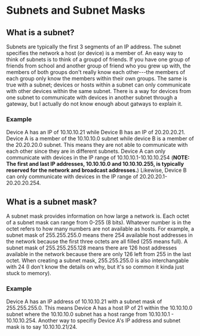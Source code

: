 # Subnets and Subnet Masks

## What is a subnet?

Subnets are typically the first 3 segments of an IP address. The subnet specifies the network a host (or device) is a member of. 
An easy way to think of subnets is to think of a groupd of friends. If you have one group of friends from school and another 
group of friend who you grew up with, the members of both groups don't really know each other---the members of each group only 
know the members within their own groups. The same is true with a subnet; devices or hosts within a subnet can only communicate 
with other devices within the same subnet. There is a way for devices from one subnet to communicate with devices in another 
subnet through a gateway, but I actually do not know enough about gatways to explain it. 

### Example

Device A has an IP of 10.10.10.21 while Device B has an IP of 20.20.20.21. Device A is a member of the 10.10.10.0 subnet while 
device B is a member of the 20.20.20.0 subnet. This means they are not able to communicate with each other since they are in 
different subnets. Device A can only communicate with devices in the IP range of 10.10.10.1-10.10.10.254 (**NOTE: The first and
last IP addresses, 10.10.10.0 and 10.10.10.255, is typically reserved for the network and broadcast addresses.**) Likewise, Device B can only communicate with devices in the IP range of 20.20.20.1-20.20.20.254. 



## What is a subnet mask?

A subnet mask provides information on how large a network is. Each octet of a subnet mask can range from 0-255 (8 bits). Whatever number is in the octet refers to how many numbers are not available as hosts. For example, a subnet mask of 255.255.255.0 means there 254 available host addresses in the network because the first three octets are all filled (255 means full). A subnet mask of 255.255.255.128 means there are 126 host addresses available in the network because there are only 126 left from 255 in the last octet. When creating a subnet mask, 255.255.255.0 is also interchangable with 24 (I don't know the details on why, but it's so common it kinda just stuck to memory). 

### Example

Device A has an IP address of 10.10.10.21 with a subnet mask of 255.255.255.0. This means Device A has a host IP of 21 within
the 10.10.10.0 subnet where the 10.10.10.0 subnet has a host range from 10.10.10.1 - 10.10.10.254. Another way to specifiy
Device A's IP address and subnet mask is to say 10.10.10.21/24. 
